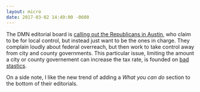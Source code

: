 ```yaml
---
layout: micro
date: 2017-03-02 14:49:00 -0600
---
```


The DMN editorial board is
[calling out the Republicans in Austin](http://www.dallasnews.com/opinion/editorials/2017/03/02/texas-legislature-sets-king-world-power-grabs),
who claim to be for local control, but instead just want to be the ones in
charge. They complain loudly about federal overreach, but then work to take
control away from city and county governments. This particular issue, limiting
the amount a city or county governement can increase the tax rate, is founded
on [bad stastics](http://www.dallasnews.com/news/texas-legislature/2017/01/30/misleading-stats-fuel-republicans-effort-cap-local-property-taxes).

On a side note, I like the new trend of adding a *What you can do* section to
the bottom of their editorials.
